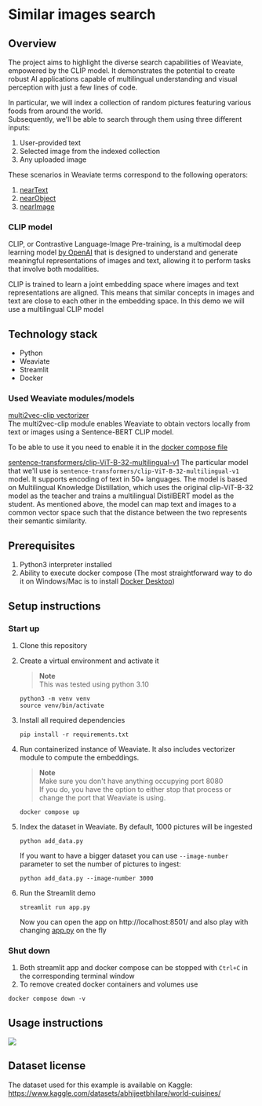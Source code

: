 # Similar images search

## Overview

The project aims to highlight the diverse search capabilities of Weaviate, empowered by the CLIP model. 
It demonstrates the potential to create robust AI applications capable of multilingual understanding 
and visual perception with just a few lines of code.

In particular, we will index a collection of random pictures featuring various foods from around the world.  
Subsequently, we'll be able to search through them using three different inputs:
1. User-provided text
1. Selected image from the indexed collection
1. Any uploaded image

These scenarios in Weaviate terms correspond to the following operators:
1. [nearText](https://weaviate.io/developers/weaviate/api/graphql/search-operators#neartext)
2. [nearObject](https://weaviate.io/developers/weaviate/api/graphql/search-operators#nearobject)
3. [nearImage](https://weaviate.io/developers/weaviate/search/image)

### CLIP model
CLIP, or Contrastive Language-Image Pre-training, is a multimodal deep learning model 
[by OpenAI](https://openai.com/research/clip) 
that is designed to understand and generate meaningful representations of images and text, 
allowing it to perform tasks that involve both modalities. 

CLIP is trained to learn a joint embedding space 
where images and text representations are aligned. 
This means that similar concepts in images and text are close to each other in the embedding space.
In this demo we will use a multilingual CLIP model

## Technology stack
- Python
- Weaviate
- Streamlit
- Docker

### Used Weaviate modules/models

[multi2vec-clip vectorizer](https://weaviate.io/developers/weaviate/modules/retriever-vectorizer-modules/multi2vec-clip)  
The multi2vec-clip module enables Weaviate to obtain vectors locally 
from text or images using a Sentence-BERT CLIP model.

To be able to use it you need to enable it in the [docker compose file](docker-compose.yml)

[sentence-transformers/clip-ViT-B-32-multilingual-v1](https://huggingface.co/sentence-transformers/clip-ViT-B-32-multilingual-v1)
The particular model that we'll use is `sentence-transformers/clip-ViT-B-32-multilingual-v1` model. It supports 
encoding of text in 50+ languages. The model is based on Multilingual Knowledge Distillation, which uses the original 
clip-ViT-B-32 model as the teacher and trains a multilingual DistilBERT model as the student. As mentioned above, the 
model can map text and images to a common vector space such that the distance between the 
two represents their semantic similarity. 

## Prerequisites
1. Python3 interpreter installed
1. Ability to execute docker compose 
(The most straightforward way to do it on Windows/Mac is to install 
[Docker Desktop](https://www.docker.com/products/docker-desktop/))

## Setup instructions 

### Start up
1. Clone this repository

1. Create a virtual environment and activate it
   > **Note**  
   > This was tested using python 3.10

    ```shell
    python3 -m venv venv
    source venv/bin/activate
    ```
1. Install all required dependencies 
    ```shell
    pip install -r requirements.txt
    ```
1. Run containerized instance of Weaviate. It also includes vectorizer module to compute the embeddings.

   > **Note**  
   > Make sure you don't have anything occupying port 8080   
   > If you do, you have the option to either stop that process or change the port that Weaviate is using.
    ```shell
    docker compose up
    ```
1. Index the dataset in Weaviate. By default, 1000 pictures will be ingested
    ```shell
    python add_data.py
    ```
   If you want to have a bigger dataset you can use `--image-number` parameter to set the number of pictures to ingest:
   ```shell
   python add_data.py --image-number 3000
   ```
1. Run the Streamlit demo
   ```shell
   streamlit run app.py
   ```
   Now you can open the app on http://localhost:8501/ and also play with changing [app.py](app.py) on the fly

### Shut down
1. Both streamlit app and docker compose can be stopped with `Ctrl+C` in the corresponding terminal window
2. To remove created docker containers and volumes use
```shell
docker compose down -v
```

## Usage instructions
[![](https://markdown-videos-api.jorgenkh.no/youtube/lxZegTVduqQ)](https://youtu.be/lxZegTVduqQ)

## Dataset license

The dataset used for this example is available on Kaggle: 
https://www.kaggle.com/datasets/abhijeetbhilare/world-cuisines/
